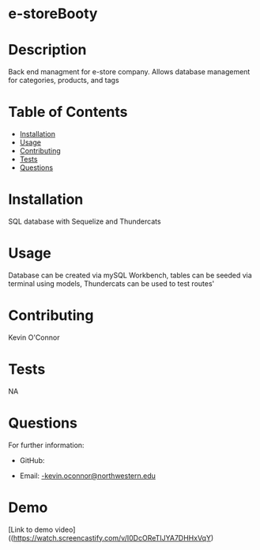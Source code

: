 # e-storeBooty

# Description

Back end managment for e-store company. Allows database management for categories, products, and tags

# Table of Contents

- [Installation](#installation)
- [Usage](#usage)
- [Contributing](#contributing)
- [Tests](#tests)
- [Questions](#questions)

# Installation

SQL database with Sequelize and Thundercats

# Usage

Database can be created via mySQL Workbench, tables can be seeded via terminal using models, Thundercats can be used to test routes'

# Contributing

Kevin O'Connor

# Tests

NA

# Questions

For further information:

- GitHub:



- Email:
-kevin.oconnor@northwestern.edu

# Demo

[Link to demo video]((https://watch.screencastify.com/v/I0DcOReTIJYA7DHHxVqY)
